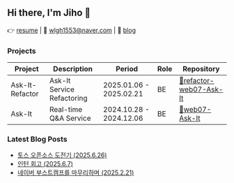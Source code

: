 ## Hi there, I'm Jiho 🙌

👉 [resume](https://drive.google.com/file/d/1dW2JPFhTjTLRa1QTeEYXNuWxwEzeV99E/view?usp=sharing) | 📧 wlgh1553@naver.com | 📝 [blog](https://velog.io/@wlgh1553/posts)

### Projects

| Project | Description | Period | Role | Repository |
|---------|------------|--------|-------------------|------------|
| Ask-It-Refactor | Ask-It Service Refactoring | 2025.01.06 - 2025.02.21 | BE | [🔗refactor-web07-Ask-It](https://github.com/boostcampwm-2024/refactor-web07-Ask-It) |
| Ask-It | Real-time Q&A Service | 2024.10.28 - 2024.12.06 | BE | [🔗web07-Ask-It](https://github.com/boostcampwm-2024/web07-Ask-It) |

### Latest Blog Posts
- [토스 오픈소스 도전기 (2025.6.26)](https://velog.io/@wlgh1553/%EC%B2%AB-%EC%98%A4%ED%94%88%EC%86%8C%EC%8A%A4-%EB%8F%84%EC%A0%84%EA%B8%B0)
- [인턴 회고 (2025.6.7)](https://velog.io/@wlgh1553/%EC%9D%B8%ED%84%B4-%ED%9A%8C%EA%B3%A0-j23sbdcm)
- [네이버 부스트캠프를 마무리하며 (2025.2.21)](https://velog.io/@wlgh1553/%EB%84%A4%EC%9D%B4%EB%B2%84-%EB%B6%80%EC%8A%A4%ED%8A%B8%EC%BA%A0%ED%94%84%EB%A5%BC-%EB%A7%88%EB%AC%B4%EB%A6%AC%ED%95%98%EB%A9%B0)